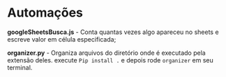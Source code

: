 # Automações

**googleSheetsBusca.js** - Conta quantas vezes algo apareceu no sheets e escreve valor em célula especificada;

**organizer.py** - Organiza arquivos do diretório onde é executado pela extensão deles. execute `Pip install .` e depois rode `organizer` em seu terminal.